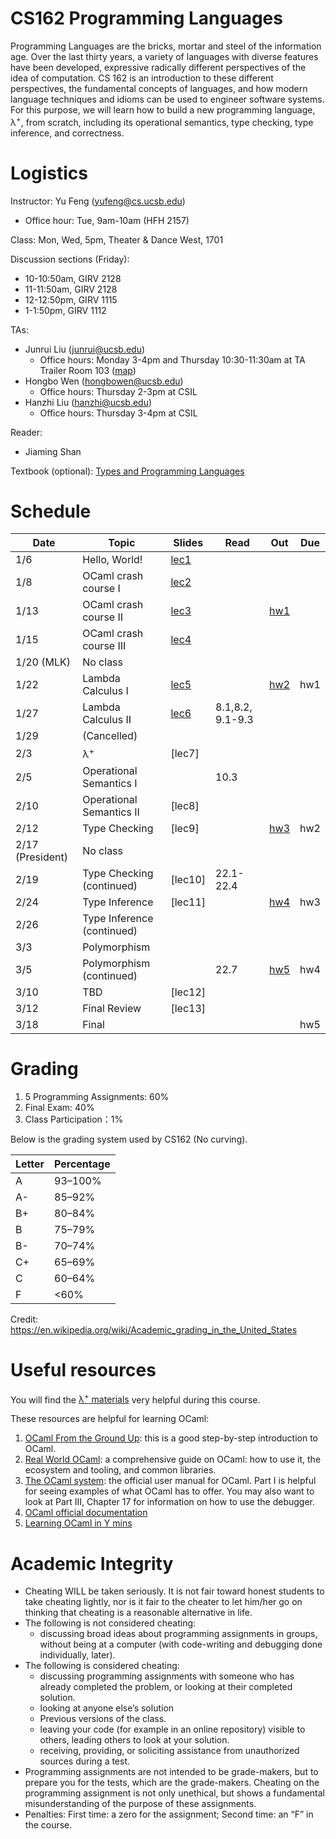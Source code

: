 # CS162 Programming Languages

Programming Languages are the bricks, mortar and steel of the information age. Over the last thirty years, a variety of languages with diverse features have been developed, expressive radically different perspectives of the idea of computation. CS 162 is an introduction to these different perspectives, the fundamental concepts of languages, and how modern language techniques and idioms can be used to engineer software systems. For this purpose, we will learn how to build a new programming language, λ<sup>+</sup>, from scratch, including its operational semantics, type checking, type inference, and correctness.

# Logistics
Instructor: Yu Feng (yufeng@cs.ucsb.edu)
- Office hour: Tue, 9am-10am (HFH 2157)

Class: Mon, Wed, 5pm, Theater & Dance West, 1701 

Discussion sections (Friday):
- 10-10:50am, GIRV 2128
- 11-11:50am, GIRV 2128
- 12-12:50pm, GIRV 1115
- 1-1:50pm, GIRV 1112

TAs:
- Junrui Liu ([junrui@ucsb.edu](mailto:junrui@ucsb.edu))
  - Office hours: Monday 3-4pm and Thursday 10:30-11:30am at TA Trailer Room 103 ([map](https://ucsb-cs8.github.io/w20/info/mentorPhotos/trailer-map.png))
- Hongbo Wen ([hongbowen@ucsb.edu](mailto:hongbowen@ucsb.edu))
  - Office hours: Thursday 2-3pm at CSIL
- Hanzhi Liu ([hanzhi@ucsb.edu](mailto:hanzhi@ucsb.edu))
  - Office hours: Thursday 3-4pm at CSIL

Reader:
- Jiaming Shan


Textbook (optional): [Types and Programming Languages](https://www.amazon.com/Types-Programming-Languages-MIT-Press/dp/0262162091)

# Schedule 
| Date             | Topic                      | Slides                        | Read             | Out                    | Due |
| ---------------- | -------------------------- | ----------------------------- | ---------------- | ---------------------- | --- |
| 1/6              | Hello, World!              | [lec1](lectures/lecture1.pdf) |                  |                        |     |
| 1/8              | OCaml crash course I       | [lec2](lectures/lecture2.pdf) |                  |                        |     |
| 1/13             | OCaml crash course II      | [lec3](lectures/lecture3.pdf) |                  | [hw1](./homework/hw1/) |     |
| 1/15             | OCaml crash course III     | [lec4](lectures/lecture4.pdf) |                  |                        |     |
| 1/20 (MLK)       | No class                   |                               |                  |                        |     |
| 1/22             | Lambda Calculus I          | [lec5](lectures/lecture5.pdf) |                  | [hw2](./homework/hw2)  | hw1 |
| 1/27             | Lambda Calculus II         | [lec6](lectures/lecture6.pdf)                       | 8.1,8.2, 9.1-9.3 |                        |     |
| 1/29             | (Cancelled)                |                               |                  |                        |     |
| 2/3              | λ<sup>+</sup>              | [lec7]                        |                  |                        |     |
| 2/5              | Operational Semantics I    |                               | 10.3             |                        |     |
| 2/10             | Operational Semantics II   | [lec8]                        |                  |                        |     |
| 2/12             | Type Checking              | [lec9]                        |                  | [hw3](./homework/hw3)  | hw2 |
| 2/17 (President) | No class                   |                               |                  |                        |     |
| 2/19             | Type Checking  (continued) | [lec10]                       | 22.1-22.4        |                        |     |
| 2/24             | Type Inference             | [lec11]                       |                  | [hw4](./homework/hw4)  | hw3 |
| 2/26             | Type Inference (continued) |                               |                  |                        |     |
| 3/3              | Polymorphism               |                               |                  |                        |     |
| 3/5              | Polymorphism (continued)   |                               | 22.7             | [hw5](./homework/hw5)  | hw4 |
| 3/10             | TBD                        | [lec12]                       |                  |                        |     |
| 3/12             | Final Review               | [lec13]                       |                  |                        |     |
| 3/18             | Final                      |                               |                  |                        | hw5 |

# Grading

1. 5 Programming Assignments: 60%
2. Final Exam: 40%
3. Class Participation：1%

Below is the grading system used by CS162 (No curving).

| Letter | Percentage |
| ------ | ---------- |
| A      | 93–100%    |
| A-     | 85–92%     |
| B+     | 80–84%     |
| B      | 75–79%     |
| B-     | 70–74%     |
| C+     | 65–69%     |
| C      | 60–64%     |
| F      | <60%       |

Credit: https://en.wikipedia.org/wiki/Academic_grading_in_the_United_States


# Useful resources

You will find the [λ<sup>+</sup> materials](./homework/lamp.pdf) very helpful during
this course.

These resources are helpful for learning OCaml:

1. [OCaml From the Ground Up](https://ocamlbook.org/): this is a good
   step-by-step introduction to OCaml.
2. [Real World OCaml](https://dev.realworldocaml.org/guided-tour.html): a
   comprehensive guide on OCaml: how to use it, the ecosystem and tooling, and
   common libraries.
3. [The OCaml system](https://ocaml.org/releases/4.11/htmlman/index.html): the
   official user manual for OCaml. Part I is helpful for seeing examples of what
   OCaml has to offer. You may also want to look at Part III, Chapter 17 for
   information on how to use the debugger.
4. [OCaml official documentation](https://ocaml.org/learn/)
5. [Learning OCaml in Y mins](https://learnxinyminutes.com/docs/ocaml/)


# Academic Integrity
- Cheating WILL be taken seriously. It is not fair toward honest students to take cheating lightly, nor is it fair to the cheater to let him/her go on thinking that cheating is a reasonable alternative in life.
- The following is not considered cheating:
   - discussing broad ideas about programming assignments in groups, without being at a computer (with code-writing and debugging done individually, later).
- The following is considered cheating:
   - discussing programming assignments with someone who has already completed the problem, or looking at their completed solution.
   - looking at anyone else’s solution
   - Previous versions of the class.
   - leaving your code (for example in an online repository) visible to others, leading others to look at your solution.
   - receiving, providing, or soliciting assistance from unauthorized sources during a test.
- Programming assignments are not intended to be grade-makers, but to prepare you for the tests, which are the grade-makers. Cheating on the programming assignment is not only unethical, but shows a fundamental misunderstanding of the purpose of these assignments.
- Penalties: First time: a zero for the assignment; Second time: an “F” in the course.

